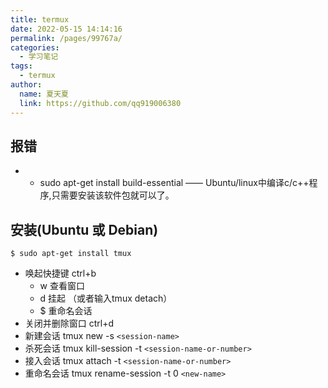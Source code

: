 ```yaml
---
title: termux
date: 2022-05-15 14:14:16
permalink: /pages/99767a/
categories: 
  - 学习笔记
tags: 
  - termux
author: 
  name: 夏天夏
  link: https://github.com/qq919006380
---
```

## 报错
- - sudo apt-get install build-essential —— Ubuntu/linux中编译c/c++程序,只需要安装该软件包就可以了。 

## 安装(Ubuntu 或 Debian)
`$ sudo apt-get install tmux`

- 唤起快捷键 ctrl+b
    - w 查看窗口
    - d 挂起 （或者输入tmux detach）
    - $ 重命名会话
- 关闭并删除窗口 ctrl+d
- 新建会话 tmux new -s `<session-name>`
-   杀死会话  tmux kill-session -t `<session-name-or-number>`
-   接入会话  tmux attach -t `<session-name-or-number>`
-   重命名会话 tmux rename-session -t 0 `<new-name>`

